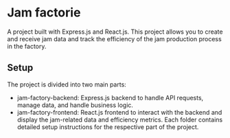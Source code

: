 # Jam factorie

A project built with Express.js and React.js. This project allows you to create and receive jam data and track the efficiency of the jam production process in the factory.

## Setup

The project is divided into two main parts:

- jam-factory-backend: Express.js backend to handle API requests, manage data, and handle business logic.
- jam-factory-frontend: React.js frontend to interact with the backend and display the jam-related data and efficiency metrics.
  Each folder contains detailed setup instructions for the respective part of the project.
